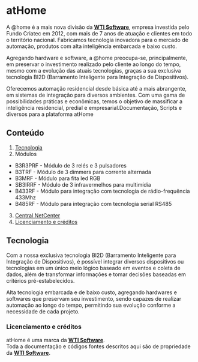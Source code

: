 # atHome

A @home é a mais nova divisão da [**WTI Software**](http://www.wtisoftware.com.br), empresa investida pelo Fundo Criatec em 2012, com mais de 7 anos de atuação e clientes em todo o território nacional. Fabricamos tecnologia inovadora para o mercado de automação, produtos com alta inteligência embarcada e baixo custo.

Agregando hardware e software, a @home preocupa-se, principalmente, em preservar o investimento realizado pelo cliente ao longo do tempo, mesmo com a evolução das atuais tecnologias, graças a sua exclusiva tecnologia BI2D (Barramento Inteligente para Integração de Dispositivos).

Oferecemos automação residencial desde básica até a mais abrangente, em sistemas de integração para diversos ambientes. Com uma gama de possibilidades práticas e econômicas, temos o objetivo de massificar a inteligência residencial, predial e empresarial.Documentação, Scripts e diversos para a plataforma atHome

## Conteúdo
1. [Tecnologia](#tecnologia)
2. Módulos

  * B3R3PRF - Módulo de 3 relés e 3 pulsadores 
  * B3TRF - Módulo de 3 dimmers para corrente alternada 
  * B3MRF - Módulo para fita led RGB 
  * SB3IRRF - Módulo de 3 infravermelhos para multimídia
  * B433RF - Módulo para integração com tecnologia de rádio-frequência 433Mhz
  * B485RF - Módulo para integração com tecnologia serial RS485
  
3. [Central NetCenter](documentacao/NETCENTER.md)
4. [Licenciamento e créditos](#licenciamento-e-créditos)

## Tecnologia ##

Com a nossa exclusiva tecnologia BI2D (Barramento Inteligente para Integração de Dispositivos), é possível integrar diversos dispositivos ou tecnologias em um único meio lógico baseado em eventos e coleta de dados, além de transformar informações e tomar decisões baseadas em critérios pré-estabelecidos.

Alta tecnologia embarcada e de baixo custo, agregando hardwares e softwares que preservam seu investimento, sendo capazes de realizar automação ao longo do tempo, permitindo sua evolução conforme a necessidade de cada projeto.

### Licenciamento e créditos ###

atHome é uma marca da [**WTI Software**](http://www.wtisoftware.com.br).  
Toda a documentação e códigos fontes descritos aqui são de propriedade da [**WTI Software**](http://www.wtisoftware.com.br).
